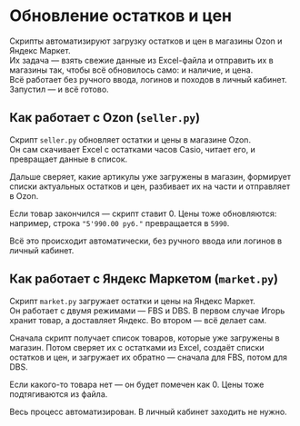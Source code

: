 # Обновление остатков и цен

Скрипты автоматизируют загрузку остатков и цен в магазины Ozon и Яндекс Маркет.  
Их задача — взять свежие данные из Excel-файла и отправить их в магазины так, чтобы всё обновилось само: и наличие, и цена.  
Всё работает без ручного ввода, логинов и походов в личный кабинет. Запустил — и всё готово.


## Как работает с Ozon (`seller.py`)

Скрипт `seller.py` обновляет остатки и цены в магазине Ozon.  
Он сам скачивает Excel с остатками часов Casio, читает его, и превращает данные в список.

Дальше сверяет, какие артикулы уже загружены в магазин, формирует списки актуальных остатков и цен, разбивает их на части и отправляет в Ozon.

Если товар закончился — скрипт ставит 0. Цены тоже обновляются: например, строка `"5'990.00 руб."` превращается в `5990`.

Всё это происходит автоматически, без ручного ввода или логинов в личный кабинет.



## Как работает с Яндекс Маркетом (`market.py`)

Скрипт `market.py` загружает остатки и цены на Яндекс Маркет.  
Он работает с двумя режимами — FBS и DBS. В первом случае Игорь хранит товар, а доставляет Яндекс. Во втором — всё делает сам.

Сначала скрипт получает список товаров, которые уже загружены в магазин. Потом сверяет их с остатками из Excel, создаёт списки остатков и цен, и загружает их обратно — сначала для FBS, потом для DBS.

Если какого-то товара нет — он будет помечен как 0. Цены тоже подтягиваются из файла.

Весь процесс автоматизирован. В личный кабинет заходить не нужно.
